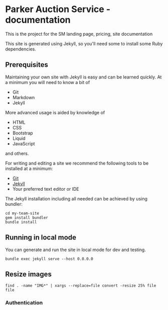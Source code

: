 # Parker Auction Service - documentation

This is the project for the SM landing page, pricing, site documentation

This site is generated using Jekyll, so you'll need some to install some Ruby dependencies.

## Prerequisites

Maintaining your own site with Jekyll is easy and can be learned
quickly. At a minimum you will need to know a bit of

* Git
* Markdown
* Jekyll

More advanced usage is aided by knowledge of

* HTML
* CSS
* Bootstrap
* Liquid
* JavaScript

and others.

For writing and editing a site we recommend the following tools to be installed
at a minimum:

* [Git](https://git-scm.com/downloads)
* [Jekyll](https://jekyllrb.com/docs/installation/)
* Your preferred text editor or IDE

The Jekyll installation including all needed  can be achieved by using bundler:

```shell
cd my-team-site
gem install bundler
bundle install
```

## Running in local mode

You can generate and run the site in local mode for dev and testing.

```
bundle exec jekyll serve --host 0.0.0.0
```

## Resize images
```
find . -name "IMG*" | xargs --replace=file convert -resize 25% file file
```

### Authentication
<personal access token>
